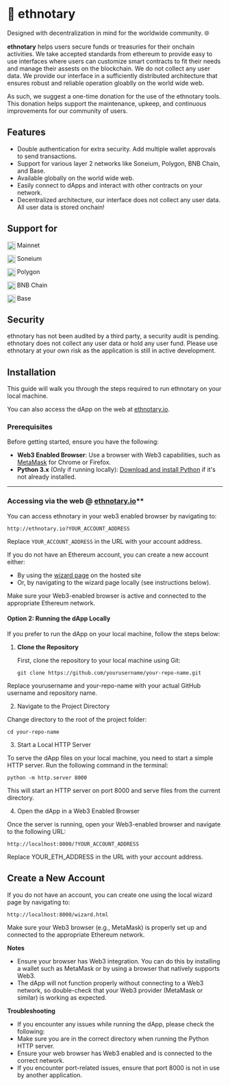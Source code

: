 # 🐘 ethnotary 

Designed with decentralization in mind for the worldwide community. 🌐

**ethnotary** helps users secure funds or treasuries for their onchain activities. We take accepted standards from ethereum to provide easy to use interfaces where users can customize smart contracts to fit their needs and manage their assests on the blockchain. We do not collect any user data. We provide our interface in a sufficiently distributed architecture that ensures robust and reliable operation gloablly on the world wide web.

As such, we suggest a one-time donation for the use of the ethnotary tools. This donation helps support the maintenance, upkeep, and continuous improvements for our community of users.


## Features

- Double authentication for extra security. Add multiple wallet approvals to send transactions. 
- Support for various layer 2 networks like Soneium, Polygon, BNB Chain, and Base.
- Available globally on the world wide web.
- Easily connect to dApps and interact with other contracts on your network.
- Decentralized architecture, our interface does not collect any user data. All user data is stored onchain!


## Support for 

<img align="left" width="20" height="20" src="https://cryptologos.cc/logos/ethereum-eth-logo.svg?v=035" alt="Mainnet">Mainnet

<img align="left" width="20" height="20" src="https://upload.wikimedia.org/wikipedia/commons/c/ca/Sony_logo.svg" alt="Soneium">Soneium

<img align="left" width="20" height="20" src="https://cryptologos.cc/logos/polygon-matic-logo.svg?v=035" alt="Polygon">Polygon

<img align="left" width="20" height="20" src="https://cryptologos.cc/logos/bnb-bnb-logo.svg?v=035" alt="BNB Chain">BNB Chain

<img align="left" width="20" height="20" src="https://github.com/base-org/brand-kit/blob/main/logo/in-product/Base_Network_Logo.svg" alt="Base">Base

## Security

ethnotary has not been audited by a third party, a security audit is pending. ethnotary does not collect any user data or hold any user fund. Please use ethnotary at your own risk as the application is still in active development. 

## Installation

This guide will walk you through the steps required to run ethnotary on your local machine.

You can also access the dApp on the web at [ethnotary.io](http://ethnotary.io).

### Prerequisites

Before getting started, ensure you have the following:

- **Web3 Enabled Browser**: Use a browser with Web3 capabilities, such as [MetaMask](https://metamask.io/) for Chrome or Firefox.
- **Python 3.x** (Only if running locally): [Download and install Python](https://www.python.org/downloads/) if it's not already installed.

---

### Accessing via the web @  [ethnotary.io](http://ethnotary.io)**

You can access ethnotary in your web3 enabled browser by navigating to:

```http://ethnotary.io?YOUR_ACCOUNT_ADDRESS```

Replace `YOUR_ACCOUNT_ADDRESS` in the URL with your account address.

If you do not have an Ethereum account, you can create a new account either:

- By using the [wizard page](http://ethnotary.io/wizard.html) on the hosted site
- Or, by navigating to the wizard page locally (see instructions below).

Make sure your Web3-enabled browser is active and connected to the appropriate Ethereum network.

#### **Option 2: Running the dApp Locally**

If you prefer to run the dApp on your local machine, follow the steps below:

1. **Clone the Repository**

   First, clone the repository to your local machine using Git:

   ``` git clone https://github.com/yourusername/your-repo-name.git ```

Replace yourusername and your-repo-name with your actual GitHub username and repository name.

2. Navigate to the Project Directory

Change directory to the root of the project folder:

``` cd your-repo-name ```

3. Start a Local HTTP Server

To serve the dApp files on your local machine, you need to start a simple HTTP server. Run the following command in the terminal:

```python -m http.server 8000```

This will start an HTTP server on port 8000 and serve files from the current directory.

4. Open the dApp in a Web3 Enabled Browser

Once the server is running, open your Web3-enabled browser and navigate to the following URL:

```http://localhost:8000/?YOUR_ACCOUNT_ADDRESS```

Replace YOUR_ETH_ADDRESS in the URL with your account address.


## Create a New Account

If you do not have an account, you can create one using the local wizard page by navigating to:


```http://localhost:8000/wizard.html```

Make sure your Web3 browser (e.g., MetaMask) is properly set up and connected to the appropriate Ethereum network.

**Notes**
- Ensure your browser has Web3 integration. You can do this by installing a wallet such as MetaMask or by using a browser that natively supports Web3.
- The dApp will not function properly without connecting to a Web3 network, so double-check that your Web3 provider (MetaMask or similar) is working as expected.

**Troubleshooting**
- If you encounter any issues while running the dApp, please check the following:
- Make sure you are in the correct directory when running the Python HTTP server.
- Ensure your web browser has Web3 enabled and is connected to the correct network.
- If you encounter port-related issues, ensure that port 8000 is not in use by another application.


